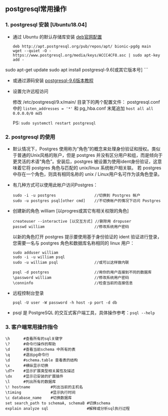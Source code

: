 ## postgresql常用操作

### 1. postgresql 安装 [Ubuntu18.04]

- 通过 Ubuntu 的默认存储库安装 [deb官网配置](https://www.postgresql.org/download/linux/ubuntu/)

	```
	deb http://apt.postgresql.org/pub/repos/apt/ bionic-pgdg main
	wget --quiet -O - https://www.postgresql.org/media/keys/ACCC4CF8.asc | sudo apt-key add -
sudo apt-get update
	sudo apt install postgresql-9.6[或其它版本号]
	```

- 或通过源码安装 [postgresql-9.6版本教程](https://www.postgresql.org/docs/9.6/installation.html)

- 设置允许远程访问
	
	修改 /etc/postgresql/9.x/main/ 目录下的两个配置文件：
	postgresql.conf 中的 `listen_addresses = '*'` 和
	pg_hba.conf 末尾追加 `host all all 0.0.0.0/0 md5`
	
	PS: `sudo systemctl restart postgresql`
	
### 2. postgresql 的使用

- 默认情况下，Postgres 使用称为“角色”的概念来处理身份验证和授权。类似于普通的Unix风格的账户，但是 postgres 并没有区分用户和组，而是倾向于更灵活的术语“角色”。安装后，postgres 被设置为使用ident身份验证，这意味着它将 postgres 角色与匹配的 unix/linux 系统帐户相关联。 若 postgres 中存在一个角色，则具有相同名称的 unix / Linux用户名可作为该角色登录。

- 有几种方式可以使用此帐户访问Postgres：

	```
	sudo -i -u postgres					//切换到 Postgres 帐户
	sudo -u postgres psql[other cmd]	//不切换帐户的情况下访问 Postgres
	```
- 创建新的角色 william [以progres或其它有相关权限的角色]

	```
	createuser --interactive [以交互方式] //删除用 dropuser
	passwd william						//修改系统用户密码
	```
	以新的角色打开 postgres 提示要使用基于身份验证的 ident 验证进行登录，您需要一名与 postgres 角色和数据库名称相同的 linux 用户：

	```
	sudo adduser william
	sudo -i -u william psql
	sudo -u william psql 				//或可以这样做内联
	
	psql -d postgres					//用你的用户连接到不同的数据库
	\password william					//修改系统用户密码
	\conninfo							//检查当前的连接信息
	```
- 远程控制台登录

	```
	psql -U user -W password -h host -p port -d db
	
	```
- psql 是 PostgreSQL 的交互式客户端工具，具体操作参考：`psql --help`


### 3. 客户端常用操作指令

	\h		#查看所有的sql关键字
	\? 		#命令行操作的帮助
	\d 		#查看当前schema 中所有的表
	\q		#退出pg命令行
	\d		#schema.table 查看表的结构
	\x		#横纵显示切换 
	\dT+	#显示扩展类型相关属性及描述
	\dx		#显示已安装的扩展插件
	\l		#列出所有的数据库
	\! hostname			#列出当前的主机名
	\timing				#显示执行时间
	\c database_name	#切换数据库
	set search_path to schemaA, schemaB	#切换schema
	explain analyze sql					#解释或分析sql执行过程
	

